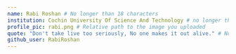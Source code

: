 ```yaml
---
name: Rabi Roshan # No longer than 18 characters
institution: Cochin University Of Science And Technology # no longer than 58 characters
profile_pic: rabi.png # Relative path to the image you uploaded
quote: "Don't take live too seriously, No one makes it out alive." # No longer than 100 characters
github_user: RabiRoshan
---
```

